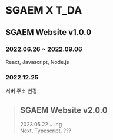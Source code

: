 # SGAEM X T_DA

## SGAEM Website v1.0.0

### 2022.06.26 ~ 2022.09.06

React, Javascript, Node.js

### 2022.12.25

서버 주소 변경

> ## SGAEM Website v2.0.0
>
> 2023.05.22 ~ ing  
> Next, Typescript, ???
